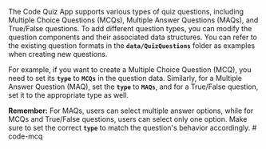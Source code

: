 
The Code Quiz App supports various types of quiz questions, including Multiple Choice Questions (MCQs), Multiple Answer Questions (MAQs), and True/False questions. To add different question types, you can modify the question components and their associated data structures. You can refer to the existing question formats in the **`data/QuizQuestions`** folder as examples when creating new questions.

For example, if you want to create a Multiple Choice Question (MCQ), you need to set its **`type`** to **`MCQs`** in the question data. Similarly, for a Multiple Answer Question (MAQ), set the **`type`** to **`MAQs`**, and for a True/False question, set it to the appropriate type as well.

**Remember:** For MAQs, users can select multiple answer options, while for MCQs and True/False questions, users can select only one option. Make sure to set the correct **`type`** to match the question's behavior accordingly.
#   c o d e - m c q  
 
